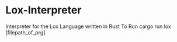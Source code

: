 # Lox-Interpreter
Interpreter for the Lox Language written in Rust
To Run
cargo run lox [filepath_of_prg]
